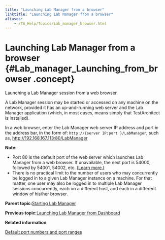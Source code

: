```yaml
--- 
title: "Launching Lab Manager from a browser"
linktitle: "Launching Lab Manager from a browser"
aliases: 
    - /TA_Help/Topics/Lab_manager_browser.html
---
```

# Launching Lab Manager from a browser {#Lab_manager_Launching_from_browser .concept}

Launching a Lab Manager session from a web browser.

A Lab Manager session may be started or accessed on any machine on the network, provided it has an up-and-running web server and the Lab Manager application \(which, in most cases, means simply that TestArchitect is installed\).

In a web browser, enter the Lab Manager web server IP address and port in the address bar, in the form of: `http://{server IP:port }/LabManager`, such as, http://192.168.167.113:80/LabManager

**Note:**

-   Port 80 is the default port of the web server which launches Lab Manager from a web browser. If unavailable, the next port is 54000, followed by 54001, 54002, etc. [\(Learn more.\)](../../TA_Administration/Topics/adm_port_number_port_ranges.md#row.LM)
-   There is no practical limit to the number of users who may concurrently be logged in to a given Lab Manager instance on a machine. For that matter, one user may also be logged in to multiple Lab Manager sessions concurrently, each on a different host, and each in a different window of his/her browser.

**Parent topic:**[Starting Lab Manager](../../TA_Help/Topics/Lab_manager_starting.html)

**Previous topic:**[Launching Lab Manager from Dashboard](../../TA_Help/Topics/Lab_manager_Dashboard.html)

**Related information**  


[Default port numbers and port ranges](../../TA_Administration/Topics/adm_port_number_port_ranges.html)

